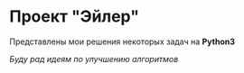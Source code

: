 # Проект "Эйлер"

Представлены мои решения некоторых задач на **Python3**

_Буду рад идеям по улучшению алгоритмов_
